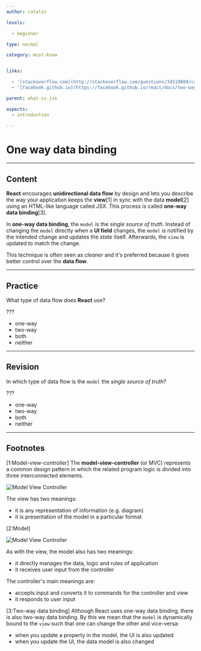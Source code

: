 ```yaml
---
author: catalin

levels:

  - beginner

type: normal

category: must-know


links:

  - '[stackoverflow.com](http://stackoverflow.com/questions/34519889/can-anyone-explain-the-difference-between-reacts-one-way-data-binding-and-angula){website}'
  - '[facebook.github.io](https://facebook.github.io/react/docs/two-way-binding-helpers.html){website}'

parent: what-is-jsx

aspects:
  - introduction

---
```


# One way data binding

---
## Content

**React** encourages **unidirectional data flow** by design and lets you describe the way your application keeps the **view**[1] in sync with the data **model**[2] using an HTML-like language called JSX. This process is called **one-way data binding**[3].

In **one-way data binding**, the `model` is the *single source of truth*. Instead of changing the `model` directly when a **UI field** changes, the `model` is notified by the intended change and updates the *state* itself. Afterwards, the `view` is updated to match the change.

This technique is often seen as *cleaner* and it's preferred because it gives better control over the **data flow**.

---
## Practice

What type of data flow does **React** use?

???

* one-way
* two-way
* both
* neither

---
## Revision

In which type of data flow is the `model` the *single source of truth*?

???

* one-way
* two-way
* both
* neither

---
## Footnotes

[1:Model-view-controller]
The **model-view-controller** (or MVC) represents a common design pattern in which the related program logic is divided into three interconnected elements.

![Model View Controller](https://img.enkipro.com/9403fd4047aab1ce45594ac2317cf505.png)

The view has two meanings:
* it is any representation of information (e.g. diagram)
* it is presentation of the model in a particular format

[2:Model]

![Model View Controller](https://img.enkipro.com/9403fd4047aab1ce45594ac2317cf505.png)

As with the view, the model also has two meanings:
* it directly manages the data, logic and rules of application
* it receives user input from the controller

The controller's main meanings are:
* accepts input and converts it to commands for the controller and view
* it responds to user input

[3:Two-way data binding]
Although React uses one-way data binding, there is also two-way data binding. By this we mean that the `model` is dynamically bound to the `view` such that one can change the other and vice-versa:
- when you update a property in the model, the UI is also updated
- when you update the UI, the data model is also changed